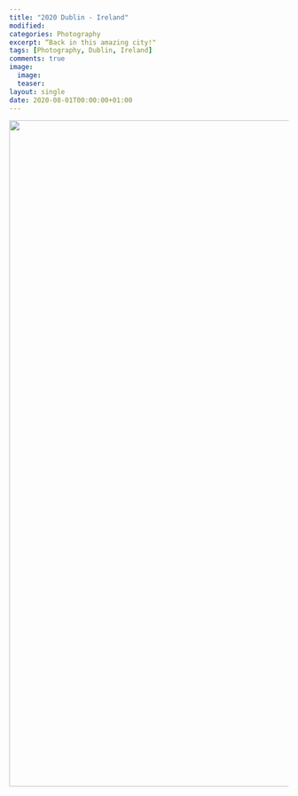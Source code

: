 ```yaml
---
title: "2020 Dublin - Ireland"
modified:
categories: Photography
excerpt: “Back in this amazing city!"
tags: [Photography, Dublin, Ireland]
comments: true
image:
  image: 
  teaser: 
layout: single
date: 2020-08-01T00:00:00+01:00
---
```



<center>
<a data-flickr-embed="true" href="https://www.flickr.com/photos/198169598@N04/albums/72177720308198235" title="2020 Dublin, Ireland"><img src="https://live.staticflickr.com/65535/52890091895_fbacaf1058_h.jpg" width="1600" height="1200" alt="2020 Dublin, Ireland"/></a><script async src="//embedr.flickr.com/assets/client-code.js" charset="utf-8"></script>
</center>